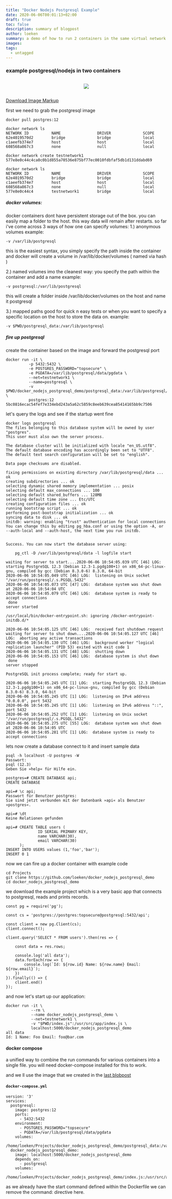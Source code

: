 ```yaml
---
title: "Docker Nodejs Postgresql Example"
date: 2020-06-06T00:01:13+02:00
draft: true
toc: false
description: summary of blogpost
author: loeken
summary: a demo of how to run 2 containers in the same virtual network using docker and docker-compose with a nodejs/postgresql application - code provided on github repository
images:
tags:
  - untagged
---
```


### example postgresql/nodejs in two containers

<div class="flex">

![](/media/img/docker_postgresql_nodejs.png)

</div>

[Download Image Markup](/media/imgmarkup/docker_example_nodejs_postgresql.py)

first we need to grab the postgresql image

```
docker pull postgres:12
```

```
docker network ls
NETWORK ID          NAME                DRIVER              SCOPE
62e4019570d2        bridge              bridge              local
c1aeefb374e7        host                host                local
608568a867c3        none                null                local
```

```
docker network create testnetwork1 
577e8e0c44c4ca0c0b1d855a70536e875bf77ec0010fdbfaf5db1d131ddabd69

docker network ls
NETWORK ID          NAME                DRIVER              SCOPE
62e4019570d2        bridge              bridge              local
c1aeefb374e7        host                host                local
608568a867c3        none                null                local
577e8e0c44c4        testnetwork1        bridge              local
```
##### docker volumes:
docker containers dont have persistent storage out of the box. you can easily map a folder to the host. this way data will remain after restarts.
so far i've come across 3 ways of how one can specify volumes:
1.) anonymous volumes
example:
```
-v /var/lib/postgresql 
```
this is the easiest syntax, you simply specify the path inside the container and docker will create a volume in /var/lib/docker/volumes ( named via hash )

2.) named volumes
imo the cleanest way: you specify the path within the container and add a name
example:
```
-v postgresql:/var/lib/postgresql
```
this will create a folder inside /var/lib/docker/volumes on the host and name it postgresql

3.) mapped paths
good for quick n easy tests or when you want to specify a specific location on the host to store the data on.
example:
```
-v $PWD/postgresql_data:/var/lib/postgresql
```

##### fire up postgresql
create the container based on the image and forward the postgresql port 
```
docker run -it \
          -p 5432:5432 \
          -e POSTGRES_PASSWORD="topsecure" \
          -e PGDATA=/var/lib/postgresql/data/pgdata \
          --net=testnetwork1 \
          --name=postgresql \
          -v $PWD/docker_nodejs_postgresql_demo/postgresql_data:/var/lib/postgresql/data \
          postgres:12
5bc0816ecac54fef7e334ebd243a5a62c5859c8eeb639cea85414165bb9c7506
```

let's query the logs and see if the startup went fine
```
docker logs postgresql
The files belonging to this database system will be owned by user "postgres".
This user must also own the server process.

The database cluster will be initialized with locale "en_US.utf8".
The default database encoding has accordingly been set to "UTF8".
The default text search configuration will be set to "english".

Data page checksums are disabled.

fixing permissions on existing directory /var/lib/postgresql/data ... ok
creating subdirectories ... ok
selecting dynamic shared memory implementation ... posix
selecting default max_connections ... 100
selecting default shared_buffers ... 128MB
selecting default time zone ... Etc/UTC
creating configuration files ... ok
running bootstrap script ... ok
performing post-bootstrap initialization ... ok
syncing data to disk ... ok
initdb: warning: enabling "trust" authentication for local connections
You can change this by editing pg_hba.conf or using the option -A, or
--auth-local and --auth-host, the next time you run initdb.


Success. You can now start the database server using:

    pg_ctl -D /var/lib/postgresql/data -l logfile start

waiting for server to start....2020-06-06 10:54:05.039 UTC [46] LOG:  starting PostgreSQL 12.3 (Debian 12.3-1.pgdg100+1) on x86_64-pc-linux-gnu, compiled by gcc (Debian 8.3.0-6) 8.3.0, 64-bit
2020-06-06 10:54:05.049 UTC [46] LOG:  listening on Unix socket "/var/run/postgresql/.s.PGSQL.5432"
2020-06-06 10:54:05.073 UTC [47] LOG:  database system was shut down at 2020-06-06 10:54:04 UTC
2020-06-06 10:54:05.079 UTC [46] LOG:  database system is ready to accept connections
 done
server started

/usr/local/bin/docker-entrypoint.sh: ignoring /docker-entrypoint-initdb.d/*

2020-06-06 10:54:05.125 UTC [46] LOG:  received fast shutdown request
waiting for server to shut down....2020-06-06 10:54:05.127 UTC [46] LOG:  aborting any active transactions
2020-06-06 10:54:05.130 UTC [46] LOG:  background worker "logical replication launcher" (PID 53) exited with exit code 1
2020-06-06 10:54:05.131 UTC [48] LOG:  shutting down
2020-06-06 10:54:05.153 UTC [46] LOG:  database system is shut down
 done
server stopped

PostgreSQL init process complete; ready for start up.

2020-06-06 10:54:05.245 UTC [1] LOG:  starting PostgreSQL 12.3 (Debian 12.3-1.pgdg100+1) on x86_64-pc-linux-gnu, compiled by gcc (Debian 8.3.0-6) 8.3.0, 64-bit
2020-06-06 10:54:05.245 UTC [1] LOG:  listening on IPv4 address "0.0.0.0", port 5432
2020-06-06 10:54:05.245 UTC [1] LOG:  listening on IPv6 address "::", port 5432
2020-06-06 10:54:05.252 UTC [1] LOG:  listening on Unix socket "/var/run/postgresql/.s.PGSQL.5432"
2020-06-06 10:54:05.275 UTC [55] LOG:  database system was shut down at 2020-06-06 10:54:05 UTC
2020-06-06 10:54:05.281 UTC [1] LOG:  database system is ready to accept connections
```

lets now create a database connect to it and insert sample data 
```
psql -h localhost -U postgres -W
Passwort: 
psql (12.3)
Geben Sie »help« für Hilfe ein.

postgres=# CREATE DATABASE api;
CREATE DATABASE

api=# \c api;
Passwort für Benutzer postgres: 
Sie sind jetzt verbunden mit der Datenbank »api« als Benutzer »postgres«.

api=# \dt
Keine Relationen gefunden

api=# CREATE TABLE users (
              ID SERIAL PRIMARY KEY,
              name VARCHAR(30),
              email VARCHAR(30)
      );
INSERT INTO USERS values (1,'foo','bar');
INSERT 0 1
```

now we can fire up a docker container with example code
```
cd Projects
git clone https://github.com/loeken/docker_nodejs_postgresql_demo
cd docker_nodejs_postgresql_demo
```
we download the example project which is a very basic app that connects to postgresql, reads and prints records.
```
const pg = require('pg');

const cs = 'postgres://postgres:topsecure@postgresql:5432/api';

const client = new pg.Client(cs);
client.connect();

client.query('SELECT * FROM users').then(res => {

    const data = res.rows;

    console.log('all data');
    data.forEach(row => {
        console.log(`Id: ${row.id} Name: ${row.name} Email: ${row.email}`);
    })
}).finally(() => {
    client.end()
});
```
and now let's start up  our application:
```
docker run -it \
           --rm \
           --name docker_nodejs_postgresql_demo \
           --net=testnetwork1 \
           -v "$PWD/index.js":/usr/src/app/index.js \
           localhost:5000/docker_nodejs_postgresql_demo
all data
Id: 1 Name: Foo Email: foo@bar.com
```

#### docker compose
a unified way to combine the run commands for various containers into a single file. you will need docker-compose installed for this to work.

and we ll use the image that we created in the [last blobpost](/posts/docker-create-images-in-a-private-self-hosted-registry/)
#### **`docker-compose.yml`**
``` 
version: '3'
services:
  postgresql:
    image: postgres:12
    ports:
      - 5432:5432
    environment:
      - POSTGRES_PASSWORD="topsecure"
      - PGDATA=/var/lib/postgresql/data/pgdata
    volumes:
      - /home/loeken/Projects/docker_nodejs_postgresql_demo/postgresql_data:/var/lib/postgresql/data
  docker_nodejs_postgresql_demo:
    image: localhost:5000/docker_nodejs_postgresql_demo
    depends_on:
      - postgresql
    volumes: 
      - /home/loeken/Projects/docker_nodejs_postgresql_demo/index.js:/usr/src/app/index.js
```

as we already have the start command defined within the Dockerfile we can remove the command: directive here.
<style type="text/css">
.flex { 
    display: flex; 
    justify-content: center; 
    align-items: center;
}
</style>